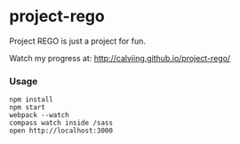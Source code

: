 project-rego
=====================

Project REGO is just a project for fun.

Watch my progress at: http://calviing.github.io/project-rego/

### Usage

```
npm install
npm start
webpack --watch
compass watch inside /sass
open http://localhost:3000
```
